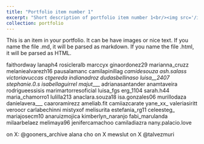 ```yaml
---
title: "Portfolio item number 1"
excerpt: "Short description of portfolio item number 1<br/><img src='/images/500x300.png'>"
collection: portfolio
---
```


This is an item in your portfolio. It can be have images or nice text. If you name the file .md, it will be parsed as markdown. If you name the file .html, it will be parsed as HTML. 


faithordway
lanaph4
rosicleralb
marccyx
ginaordonez29
marianna_cruzz
melaniealvarezh16
pausalamanc
camilapinillag
_camidesouza
ash.salass
victoriavuccas
ctgereda 
indianadroz
dudasbellinaso
luisa__2407
stephanie.0.s
isabellaguirrel
majut____
adrianasantander
anamtaveira
rodrigueessisis
marimartorresoficial
luisa_fgs
erg_1104
sarah.h44
maria_chamorro1
lulilla213
anaclara.souza18
isa.gonzales06
murillodaza
danielavera___
caaroramirezz
ameliab.fit
camiiazcarate
yane_xx_
valeriasiritt
veroocr
carlabechinni
mistyxof
melisurita
estefania_rg11
celeesteg_
mariajosecm10
anaruizmojica
kimberlyn_naranjo
fabi_marulanda
milaarbelaez
melimaya96
jenifercamachoo
camiladiazra
nany.palacio.love

on X:
@gooners_archive
alana cho on X
mewslut on X
@talvezmuri
